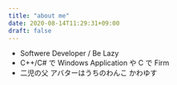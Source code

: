 ```yaml
---
title: "about me"
date: 2020-08-14T11:29:31+09:00
draft: false
---
```

- Softwere Developer / Be Lazy
- C++/C# で Windows Application や C で Firm
- 二児の父 アバターはうちのわんこ かわゆす